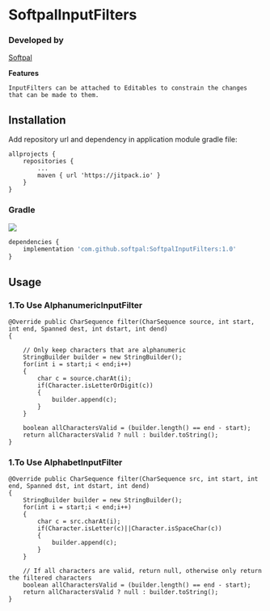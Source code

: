 # SoftpalInputFilters

### Developed by
[Softpal](https://www.github.com/softpal)

**Features**

    InputFilters can be attached to Editables to constrain the changes that can be made to them.
    
  ## Installation

Add repository url and dependency in application module gradle file:
  
	allprojects {
		repositories {
			...
			maven { url 'https://jitpack.io' }
		}
	}

### Gradle
[![](https://jitpack.io/v/softpal/SoftpalInputFilters.svg)](https://jitpack.io/#softpal/SoftpalInputFilters)
```javascript
dependencies {
    implementation 'com.github.softpal:SoftpalInputFilters:1.0'
}
```
## Usage

 ### 1.To Use AlphanumericInputFilter
       
 
	@Override public CharSequence filter(CharSequence source, int start, int end, Spanned dest, int dstart, int dend)
	{
		
		// Only keep characters that are alphanumeric
		StringBuilder builder = new StringBuilder();
		for(int i = start;i < end;i++)
		{
			char c = source.charAt(i);
			if(Character.isLetterOrDigit(c))
			{
				builder.append(c);
			}
		}
		
		boolean allCharactersValid = (builder.length() == end - start);
		return allCharactersValid ? null : builder.toString();
	}
	


 ### 1.To Use AlphabetInputFilter

	@Override public CharSequence filter(CharSequence src, int start, int end, Spanned dst, int dstart, int dend)
	{
		StringBuilder builder = new StringBuilder();
		for(int i = start;i < end;i++)
		{
			char c = src.charAt(i);
			if(Character.isLetter(c)||Character.isSpaceChar(c))
			{
				builder.append(c);
			}
		}
		
		// If all characters are valid, return null, otherwise only return the filtered characters
		boolean allCharactersValid = (builder.length() == end - start);
		return allCharactersValid ? null : builder.toString();
	}
	
